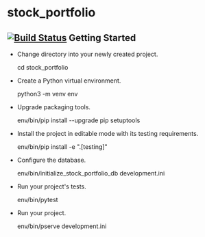 stock_portfolio
===============
[![Build Status](https://travis-ci.org/katcosgrove/stock-portfolio.svg?branch=master)](https://travis-ci.org/katcosgrove/stock-portfolio)
Getting Started
---------------

- Change directory into your newly created project.

    cd stock_portfolio

- Create a Python virtual environment.

    python3 -m venv env

- Upgrade packaging tools.

    env/bin/pip install --upgrade pip setuptools

- Install the project in editable mode with its testing requirements.

    env/bin/pip install -e ".[testing]"

- Configure the database.

    env/bin/initialize_stock_portfolio_db development.ini

- Run your project's tests.

    env/bin/pytest

- Run your project.

    env/bin/pserve development.ini
